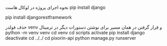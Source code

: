 نحوه اجرای پروژه در لوکال هاست 
pip install django




pip install djangorestframework

حذف فولدر venv و قرار گرفتن در همان مسیر برای نوشتن دستورات دیگر در ترمینال 
python -m venv venv
cd venv
cd scripts
activate
pip install django
deactivate
cd ../../
cd pixorin-api
python manage.py runserver
